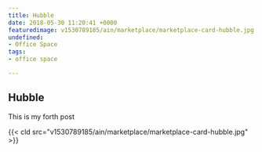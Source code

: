 ```yaml
---
title: Hubble
date: 2018-05-30 11:20:41 +0000
featuredimage: v1530789185/ain/marketplace/marketplace-card-hubble.jpg
undefined:
- Office Space
tags:
- office space

---
```

## Hubble

This is my forth post

{{< cld src="v1530789185/ain/marketplace/marketplace-card-hubble.jpg" >}}